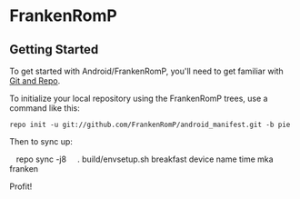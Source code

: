 FrankenRomP
==============

Getting Started
----------------

To get started with Android/FrankenRomP, you'll need to get
familiar with [Git and Repo](https://source.android.com/source/using-repo.html).

To initialize your local repository using the FrankenRomP trees, use a command like this:

    repo init -u git://github.com/FrankenRomP/android_manifest.git -b pie

Then to sync up:

    repo sync -j8
    
. build/envsetup.sh
breakfast device name
time mka franken

Profit!
